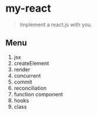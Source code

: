 # my-react

> Implement a react.js with you.

## Menu

1. jsx
2. createElement
3. render
4. concurrent
5. commit
6. reconciliation
7. function component
8. hooks
9. class

